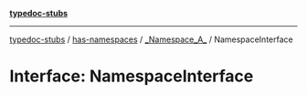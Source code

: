 [**typedoc-stubs**](../../../../index.md)

***

[typedoc-stubs](../../../../index.md) / [has-namespaces](../../../index.md) / [\_Namespace\_A\_](../index.md) / NamespaceInterface

# Interface: NamespaceInterface

